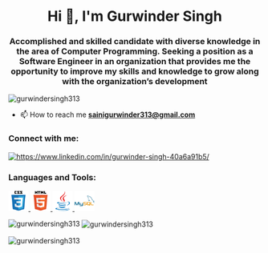 <h1 align="center">Hi 👋, I'm Gurwinder Singh</h1>
<h3 align="center">Accomplished and skilled candidate with diverse knowledge in the area of Computer Programming. Seeking a position as a Software Engineer in an organization that provides me the opportunity to improve my skills and knowledge to grow along with the organization’s development</h3>

<p align="left"> <img src="https://komarev.com/ghpvc/?username=gurwindersingh313&label=Profile%20views&color=0e75b6&style=flat" alt="gurwindersingh313" /> </p>

- 📫 How to reach me **sainigurwinder313@gmail.com**

<h3 align="left">Connect with me:</h3>
<p align="left">
<a href="https://linkedin.com/in/https://www.linkedin.com/in/gurwinder-singh-40a6a91b5/" target="blank"><img align="center" src="https://raw.githubusercontent.com/rahuldkjain/github-profile-readme-generator/master/src/images/icons/Social/linked-in-alt.svg" alt="https://www.linkedin.com/in/gurwinder-singh-40a6a91b5/" height="30" width="40" /></a>
</p>

<h3 align="left">Languages and Tools:</h3>
<p align="left"> <a href="https://www.w3schools.com/css/" target="_blank" rel="noreferrer"> <img src="https://raw.githubusercontent.com/devicons/devicon/master/icons/css3/css3-original-wordmark.svg" alt="css3" width="40" height="40"/> </a> <a href="https://www.w3.org/html/" target="_blank" rel="noreferrer"> <img src="https://raw.githubusercontent.com/devicons/devicon/master/icons/html5/html5-original-wordmark.svg" alt="html5" width="40" height="40"/> </a> <a href="https://www.java.com" target="_blank" rel="noreferrer"> <img src="https://raw.githubusercontent.com/devicons/devicon/master/icons/java/java-original.svg" alt="java" width="40" height="40"/> </a> <a href="https://www.mysql.com/" target="_blank" rel="noreferrer"> <img src="https://raw.githubusercontent.com/devicons/devicon/master/icons/mysql/mysql-original-wordmark.svg" alt="mysql" width="40" height="40"/> </a> </p>

<p><img align="left" src="https://github-readme-stats.vercel.app/api/top-langs?username=gurwindersingh313&show_icons=true&locale=en&layout=compact" alt="gurwindersingh313" /></p>

<p>&nbsp;<img align="center" src="https://github-readme-stats.vercel.app/api?username=gurwindersingh313&show_icons=true&locale=en" alt="gurwindersingh313" /></p>

<p><img align="center" src="https://github-readme-streak-stats.herokuapp.com/?user=gurwindersingh313&" alt="gurwindersingh313" /></p>

